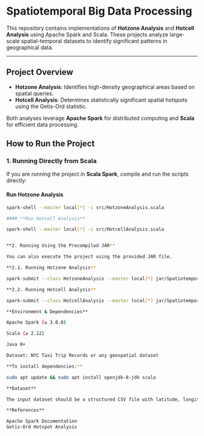 # Spatiotemporal Big Data Processing

This repository contains implementations of **Hotzone Analysis** and **Hotcell Analysis** using Apache Spark and Scala. These projects analyze large-scale spatial-temporal datasets to identify significant patterns in geographical data.

---

## **Project Overview**
- **Hotzone Analysis**: Identifies high-density geographical areas based on spatial queries.
- **Hotcell Analysis**: Determines statistically significant spatial hotspots using the Getis-Ord statistic.

Both analyses leverage **Apache Spark** for distributed computing and **Scala** for efficient data processing.


## **How to Run the Project**
### **1. Running Directly from Scala**
If you are running the project in **Scala Spark**, compile and run the scripts directly:

#### **Run Hotzone Analysis**
```sh
spark-shell --master local[*] -i src/HotzoneAnalysis.scala

#### **Run Hotcell Analysis**

spark-shell --master local[*] -i src/HotcellAnalysis.scala


**2. Running Using the Precompiled JAR**

You can also execute the project using the provided JAR file.

**2.1. Running Hotzone Analysis**

spark-submit --class HotzoneAnalysis --master local[*] jar/Spatiotemporal-BigData-Processing.jar data/NYC_Taxi.csv output/hotzone_result

**2.2. Running Hotcell Analysis**

spark-submit --class HotcellAnalysis --master local[*] jar/Spatiotemporal-BigData-Processing.jar data/NYC_Taxi.csv output/hotcell_result

**Environment & Dependencies**

Apache Spark (≥ 3.0.0)

Scala (≥ 2.12)

Java 8+

Dataset: NYC Taxi Trip Records or any geospatial dataset

**To install dependencies:**

sudo apt update && sudo apt install openjdk-8-jdk scala

**Dataset**

The input dataset should be a structured CSV file with latitude, longitude, timestamp values. Example dataset: NYC Taxi Trip Records.

**References**

Apache Spark Documentation
Getis-Ord Hotspot Analysis